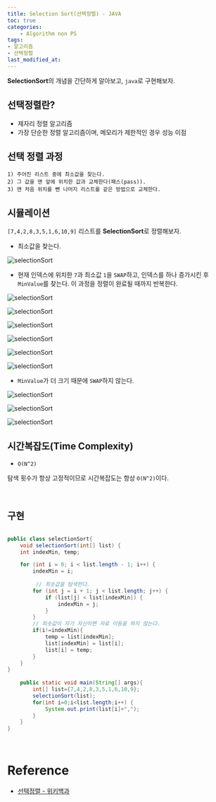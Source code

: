 ```yaml
---
title: Selection Sort(선택정렬) - JAVA
toc: true
categories:	
    - Algorithm non PS
tags:
- 알고리즘
- 선택정렬
last_modified_at: 
---
```


 **SelectionSort**의 개념을 간단하게 알아보고, `java`로 구현해보자.

## 선택정렬란?

- 제자리 정렬 알고리즘
- 가장 단순한 정렬 알고리즘이며, 메모리가 제한적인 경우 성능 이점

## 선택 정렬 과정

```
1) 주어진 리스트 중에 최소값을 찾는다.
2) 그 값을 맨 앞에 위치한 값과 교체한다(패스(pass)).
3) 맨 처음 위치를 뺀 나머지 리스트를 같은 방법으로 교체한다.
```

## 시뮬레이션

`[7,4,2,8,3,5,1,6,10,9]` 리스트를 **SelectionSort**로 정렬해보자.

- 최소값을 찾는다.

![selectionSort](https://user-images.githubusercontent.com/49560745/108148688-b1ba6700-7114-11eb-9d79-61202a08666c.png)

- 현재 인덱스에 위치한 `7`과 최소값 `1`을 `SWAP`하고, 인덱스를 하나 증가시킨 후 `MinValue`를 찾는다. 이 과정을 정렬이 완료될 때까지 반복한다.

![selectionSort](https://user-images.githubusercontent.com/49560745/108148779-da426100-7114-11eb-9dcd-07c98881dee3.png)



![selectionSort](https://user-images.githubusercontent.com/49560745/108148852-03fb8800-7115-11eb-94c5-84e0a31b8524.png)

![selectionSort](https://user-images.githubusercontent.com/49560745/108148884-137ad100-7115-11eb-965a-68bd287adb86.png)

![selectionSort](https://user-images.githubusercontent.com/49560745/108148919-27263780-7115-11eb-98ac-3d6b10857209.png)

![selectionSort](https://user-images.githubusercontent.com/49560745/108148937-32796300-7115-11eb-99b3-92f9a688f144.png)



![selectionSort](https://user-images.githubusercontent.com/49560745/108148988-458c3300-7115-11eb-889b-45abf26754cc.png)

- `MinValue`가 더 크기 때문에 `SWAP`하지 않는다.

![selectionSort](https://user-images.githubusercontent.com/49560745/108149015-53da4f00-7115-11eb-8e79-02c1edf8e846.png)

![selectionSort](https://user-images.githubusercontent.com/49560745/108149103-753b3b00-7115-11eb-9385-e38d67693f79.png)

![selectionSort](https://user-images.githubusercontent.com/49560745/108149137-84ba8400-7115-11eb-9f34-afc6592afcf4.png)



## 시간복잡도(Time Complexity)

- `O(N^2)`

탐색 횟수가 항상 고정적이므로 시간복잡도는 항상 `O(N^2)`이다.

<br/>

## 구현

```java

public class selectionSort{
    void selectionSort(int[] list) {
    int indexMin, temp;

    for (int i = 0; i < list.length - 1; i++) {
        indexMin = i;
        
         // 최솟값을 탐색한다.
        for (int j = i + 1; j < list.length; j++) {
            if (list[j] < list[indexMin]) {
                indexMin = j;
            }
        }
        // 최솟값이 자기 자신이면 자료 이동을 하지 않는다.
        if(i!=indexMin){
            temp = list[indexMin];
            list[indexMin] = list[i];
            list[i] = temp;
        }
    }
}
    
    public static void main(String[] args){
     	int[] list={7,4,2,8,3,5,1,6,10,9};
        selectionSort(list);
        for(int i=0;i<list.length;i++) {
            System.out.print(list[i]+",");
        }
    }
}

```

<br/>

# Reference

- [선택정렬 - 위키백과 ](https://ko.wikipedia.org/wiki/%EC%84%A0%ED%83%9D_%EC%A0%95%EB%A0%AC)